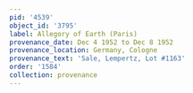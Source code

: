 ```yaml
---
pid: '4539'
object_id: '3795'
label: Allegory of Earth (Paris)
provenance_date: Dec 4 1952 to Dec 8 1952
provenance_location: Germany, Cologne
provenance_text: 'Sale, Lempertz, Lot #1163'
order: '1584'
collection: provenance
---
```

